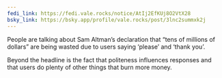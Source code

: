 ```yaml
---
fedi_link: https://fedi.vale.rocks/notice/AtIj2EfKUj8O2VtX28
bsky_link: https://bsky.app/profile/vale.rocks/post/3lnc2summxk2j
---
```


People are talking about Sam Altman’s declaration that “tens of millions of dollars” are being wasted due to users saying ‘please’ and ‘thank you’.

Beyond the headline is the fact that politeness influences responses and that users do plenty of other things that burn more money.
